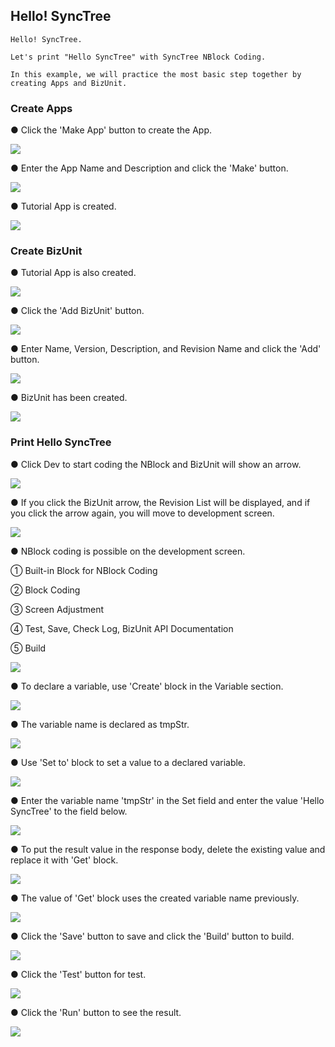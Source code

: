 ## Hello! SyncTree

    Hello! SyncTree.

    Let's print "Hello SyncTree" with SyncTree NBlock Coding.

    In this example, we will practice the most basic step together by creating Apps and BizUnit.

### Create Apps

● Click the 'Make App' button to create the App.

![](../assets/image%20%2832%29.png)

● Enter the App Name and Description and click the 'Make' button.

![](../assets/image%20%2824%29.png)

● Tutorial App is created.

![](../assets/image%20%2820%29.png)

### Create BizUnit

● Tutorial App is also created.

![](../assets/image%20%2841%29.png)

● Click the 'Add BizUnit' button.

![](../assets/image%20%2831%29.png)

● Enter Name, Version, Description, and Revision Name and click the 'Add' button.

![](../assets/image%20%2826%29.png)

● BizUnit has been created.

![](../assets/image%20%2825%29.png)

### Print Hello SyncTree

● Click Dev to start coding the NBlock and BizUnit will show an arrow.

![](../assets/image%20%2834%29.png)

● If you click the BizUnit arrow, the Revision List will be displayed, and if you click the arrow again, you will move to development screen.

![](../assets/image%20%2842%29.png)

● NBlock coding is possible on the development screen.

① Built-in Block for NBlock Coding

② Block Coding

③ Screen Adjustment

④ Test, Save, Check Log, BizUnit API Documentation

⑤ Build

![](../assets/image%20%2819%29.png)

● To declare a variable, use 'Create' block in the Variable section.

![](../assets/ezgif-4-8257ad4fa1fd.gif)

● The variable name is declared as tmpStr.

![](../assets/image%20%2818%29.png)

● Use 'Set to' block to set a value to a declared variable.

![](../assets/ezgif-4-ed5f7840e15c.gif)

● Enter the variable name 'tmpStr' in the Set field and enter the value 'Hello SyncTree' to the field below.

![](../assets/image%20%2828%29.png)

● To put the result value in the response body, delete the existing value and replace it with 'Get' block.

![](../assets/ezgif-4-1c9cf907be9f.gif)

● The value of 'Get' block uses the created variable name previously.

![](../assets/image%20%2823%29.png)

● Click the 'Save' button to save and click the 'Build' button to build.

![](../assets/image%20%2829%29.png)

● Click the 'Test' button for test.

![](../assets/image%20%2830%29.png)

● Click the 'Run' button to see the result.

![](../assets/image%20%2838%29.png)
